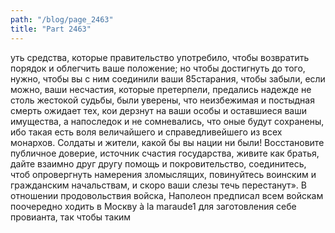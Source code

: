 ```yaml
---
path: "/blog/page_2463"
title: "Part 2463"
---
```


уть средства, которые правительство употребило, чтобы возвратить порядок и облегчить ваше положение; но чтобы достигнуть до того, нужно, чтобы вы с ним соединили ваши 85старания, чтобы забыли, если можно, ваши несчастия, которые претерпели, предались надежде не столь жестокой судьбы, были уверены, что неизбежимая и постыдная смерть ожидает тех, кои дерзнут на ваши особы и оставшиеся ваши имущества, а напоследок и не сомневались, что оные будут сохранены, ибо такая есть воля величайшего и справедливейшего из всех монархов. Солдаты и жители, какой бы вы нации ни были! Восстановите публичное доверие, источник счастия государства, живите как братья, дайте взаимно друг другу помощь и покровительство, соединитесь, чтоб опровергнуть намерения зломыслящих, повинуйтесь воинским и гражданским начальствам, и скоро ваши слезы течь перестанут».
В отношении продовольствия войска, Наполеон предписал всем войскам поочередно ходить в Москву à la maraude1 для заготовления себе провианта, так чтобы таким
